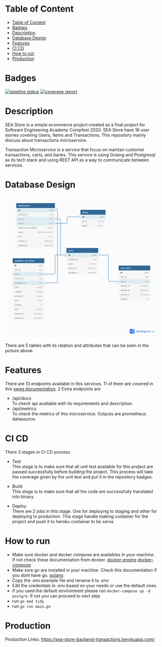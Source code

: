 # Table of Content
- [Table of Content](#table-of-content)
- [Badges](#badges)
- [Description](#description)
- [Database Design](#database-design)
- [Features](#features)
- [CI CD](#ci-cd)
- [How to run](#how-to-run)
- [Production](#production)

# Badges
[![pipeline status](https://gitlab.com/olteam-go/sea-store-backend-transactions/badges/master/pipeline.svg)](https://gitlab.com/olteam-go/sea-store-backend-transactions/-/commits/master) [![coverage report](https://gitlab.com/olteam-go/sea-store-backend-transactions/badges/master/coverage.svg)](https://gitlab.com/olteam-go/sea-store-backend-transactions/-/commits/master)

# Description
SEA Store is a simple ecommerce project created as a final project for Software Engineering Academy Compfest 2020. SEA Store have 18 user stories covering Users, Items and Transactions. This repository mainly discuss about transactions microservice.

Transaction Microservice is a service that focus on maintan customer transactions, carts, and banks. This service is using Golang and Postgresql as its tech stack and using REST API as a way to communicate between services.

# Database Design
![Database Design](images/db.png)

There are 5 tables with its relation and attributes that can be seen in the picture above.

# Features
There are 13 endpoints available in this services. 11 of them are covered in this [swag documentation](https://sea-store-backend-transactions.herokuapp.com/api/docs/index.html).
2 Extra endpoints are
- /api/docs  
  To check api available with its requirements and description.
- /api/metrics  
  To check the metrics of this microservice. Outputs are prometheus datasource.

# CI CD
There 3 stages in CI CD process.
- Test  
  This stage is to make sure that all unit test available for this project are passed successfully before building the project. This process will take the coverage given by the unit test and put it in the repository badges.

- Build  
  This stage is to make sure that all the code are successfully translated into binary.

- Deploy  
  There are 2 jobs in this stage. One for deploying to staging and other for deploying to production. This stage handle making container for the project and push it to heroku container to be serve

# How to run
- Make sure docker and docker compose are availables in your machine. If not check these documentation from docker. [docker-engine](https://docs.docker.com/engine/install/) [docker-compose](https://docs.docker.com/compose/install/)
- Make sure go are installed in your machine. Check this documentation if you dont have go. [golang](https://golang.org/doc/install)
- Copy the .env.example file and rename it to .env
- Edit the credentials in .env based on your needs or use the default ones.
- If you used the default environment please run ``docker-compose up -d postgre``. If not you can proceed to next step
- run ``go mod tidy``
- run ``go run main.go``

# Production
Production Links: https://sea-store-backend-transactions.herokuapp.com/